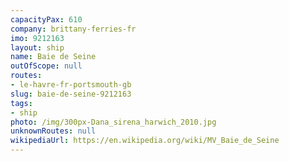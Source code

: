 ```yaml
---
capacityPax: 610
company: brittany-ferries-fr
imo: 9212163
layout: ship
name: Baie de Seine
outOfScope: null
routes:
- le-havre-fr-portsmouth-gb
slug: baie-de-seine-9212163
tags:
- ship
photo: /img/300px-Dana_sirena_harwich_2010.jpg
unknownRoutes: null
wikipediaUrl: https://en.wikipedia.org/wiki/MV_Baie_de_Seine
---
```

